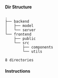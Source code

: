 #### Dir Structure
```
.
├── backend
│   ├── model
│   └── server
└── frontend
    ├── public
    └── src
        ├── components
        └── utils

8 directories
```
#### Instructions 
